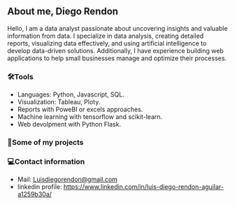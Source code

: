 ## About me, Diego Rendon

Hello, I am a data analyst passionate about uncovering insights and valuable information from data. I specialize in data analysis, creating detailed reports, visualizing data effectively, and using artificial intelligence to develop data-driven solutions. Additionally, I have experience building web applications to help small businesses manage and optimize their processes.

### 🛠️**Tools**
* Languages: Python, Javascript, SQL.
* Visualization: Tableau, Ploty.
* Reports with PoweBI or excels approaches.
* Machine learning with tensorflow and scikit-learn.
* Web devolpment with Python Flask.

### 🔎**Some of my projects**

### 💻**Contact information**
* Mail: Luisdiegorendon@gmail.com
* linkedin profile: https://www.linkedin.com/in/luis-diego-rendon-aguilar-a1259b30a/
<!--
**DiegoRendon29/DiegoRendon29** is a ✨ _special_ ✨ repository because its `README.md` (this file) appears on your GitHub profile.

Here are some ideas to get you started:

- 🔭 I’m currently working on ...
- 🌱 I’m currently learning ...
- 👯 I’m looking to collaborate on ...
- 🤔 I’m looking for help with ...
- 💬 Ask me about ...
- 📫 How to reach me: ...
- 😄 Pronouns: ...
- ⚡ Fun fact: ...
-->
